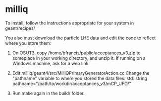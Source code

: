 # milliq

To install, follow the instructions appropriate for your system in geant/recipes/

You also must download the particle LHE data and edit the code to
reflect where you store them:

1) On OSUT3, copy /home/bfrancis/public/acceptances_v3.zip to
someplace in your working directory, and unzip it. If running on a
Windows machine, ask for a web link.

2) Edit milliq/geant4/src/MilliQPrimaryGeneratorAction.cc
Change the "pathname" variable to where you stored the data files:
std::string pathname="/path/to/workdir/acceptances_v3/mCP_UFO/"

3) Run make again in the build/ folder.
